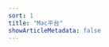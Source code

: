 ```yaml
---
sort: 1
title: "Mac平台"
showArticleMetadata: false
---
```


<ClientOnly><Redirect route="/keymap"/></ClientOnly>